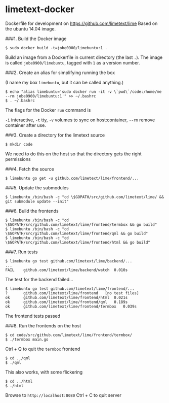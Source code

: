 # limetext-docker
Dockerfile for development on https://github.com/limetext/lime
Based on the ubuntu 14.04 image.

###1. Build the Docker image

	$ sudo docker build -t=jobe0900/limebuntu:1 .

Build an image from a Dockerfile in current directory (the last `.`). The image is called `jobe0900/limebuntu`, tagged with `1` as a version number.
	
###2. Create an alias for simplifying running the box

(I name my box `limebuntu`, but it can be called anything.)

	$ echo "alias limebuntu='sudo docker run -it -v \`pwd\`/code:/home/me --rm jobe0900/limebuntu:1'" >> ~/.bashrc
	$ . ~/.bashrc

The flags for the Docker `run` command is

`-i`	interactive,
`-t`	tty,
`-v`	volumes to sync on host:container,
`--rm`	remove container after use.
	
###3. Create a directory for the limetext source

	$ mkdir code

We need to do this on the host so that the directory gets the right permissions
	
###4. Fetch the source
    
	$ limebuntu go get -u github.com/limetext/lime/frontend/...
	
###5. Update the submodules

	$ limebuntu /bin/bash -c "cd \$GOPATH/src/github.com/limetext/lime/ && git submodule update --init"

###6. Build the frontends

	$ limebuntu /bin/bash -c "cd \$GOPATH/src/github.com/limetext/lime/frontend/termbox && go build"
	$ limebuntu /bin/bash -c "cd \$GOPATH/src/github.com/limetext/lime/frontend/qml && go build"
	$ limebuntu /bin/bash -c "cd \$GOPATH/src/github.com/limetext/lime/frontend/html && go build"
	
###7. Run tests
	
	$ limebuntu go test github.com/limetext/lime/backend/...
	...
	FAIL	github.com/limetext/lime/backend/watch	0.010s

The test for the backend failed...

	$ limebuntu go test github.com/limetext/lime/frontend/...
	?   	github.com/limetext/lime/frontend	[no test files]
	ok  	github.com/limetext/lime/frontend/html	0.021s
	ok  	github.com/limetext/lime/frontend/qml	0.189s
	ok  	github.com/limetext/lime/frontend/termbox	0.039s

The frontend tests passed

###8. Run the frontends on the host

	$ cd code/src/github.com/limetext/lime/frontend/termbox/
	$ ./termbox main.go

Ctrl + Q to quit the `termbox` frontend
	
	$ cd ../qml
	$ ./qml

This also works, with some flickering
	
	$ cd ../html
	$ ./html

Browse to `http://localhost:8080`
Ctrl + C to quit server
